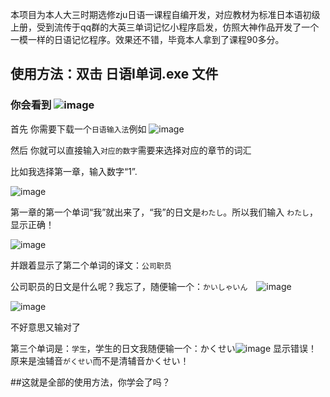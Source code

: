 本项目为本人大三时期选修zju日语一课程自编开发，对应教材为标准日本语初级上册，受到流传于qq群的大英三单词记忆小程序启发，仿照大神作品开发了一个一模一样的日语记忆程序。效果还不错，毕竟本人拿到了课程90多分。



## 使用方法：双击 日语I单词.exe 文件  

### 你会看到 ![image](https://github.com/xqmkkd/Standard-Japanese-Vocabulary-Learning-Program/assets/143811250/aea100d1-9613-4616-a863-d1775713892b)






首先 你需要下载一个`日语输入法`例如 ![image](https://github.com/xqmkkd/Standard-Japanese-Vocabulary-Learning-Program/assets/143811250/573f560b-1134-4baa-962e-b3b5b02de57d)  


然后 你就可以直接输入`对应的数字`需要来选择对应的章节的词汇  

比如我选择第一章，输入数字“1”.  

![image](https://github.com/xqmkkd/Standard-Japanese-Vocabulary-Learning-Program/assets/143811250/290c2bf5-4b90-402f-8d9e-ab29c757a79f)

第一章的第一个单词“我”就出来了，“我”的日文是`わたし`。所以我们输入 `わたし`，显示正确！  

![image](https://github.com/xqmkkd/Standard-Japanese-Vocabulary-Learning-Program/assets/143811250/ea84dd80-614b-4461-8dc2-cf0bb8b5cd3e)  

并跟着显示了第二个单词的译文：`公司职员`   


公司职员的日文是什么呢？我忘了，随便输一个：`かいしゃいん`　![image](https://github.com/xqmkkd/Standard-Japanese-Vocabulary-Learning-Program/assets/143811250/b5e56b8d-dcb3-4013-9f73-05d4eea71a8c)  

![image](https://github.com/xqmkkd/Standard-Japanese-Vocabulary-Learning-Program/assets/143811250/90da6ebc-6e9b-473f-ae93-5060593339b7)  


不好意思又输对了

第三个单词是：`学生`，学生的日文我随便输一个：かくせい![image](https://github.com/xqmkkd/Standard-Japanese-Vocabulary-Learning-Program/assets/143811250/2c16f7b0-8e1f-48b3-86f1-697178d4f2a9)
显示错误！ 原来是浊辅音`がくせい`而不是清辅音かくせい！

##这就是全部的使用方法，你学会了吗？
